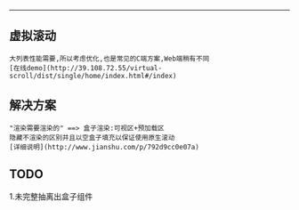 ---
## 虚拟滚动
	大列表性能需要,所以考虑优化,也是常见的C端方案,Web端稍有不同
	[在线demo](http://39.108.72.55/virtual-scroll/dist/single/home/index.html#/index)
## 解决方案
	"渲染需要渲染的" ==> 盒子渲染:可视区+预加载区
	隐藏不渲染的区别并且以空盒子填充以保证使用原生滚动
	[详细说明](http://www.jianshu.com/p/792d9cc0e07a)
## TODO
  1.未完整抽离出盒子组件
